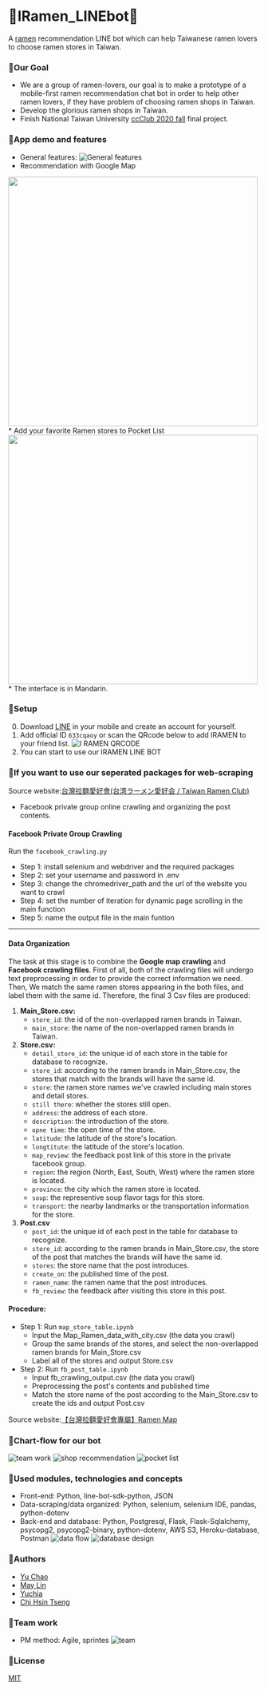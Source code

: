 # :ramen:IRamen_LINEbot:ramen:
A [ramen](https://en.wikipedia.org/wiki/Ramen) recommendation LINE bot which can help Taiwanese ramen lovers to choose ramen stores in Taiwan.

### :ramen:Our Goal
* We are a group of ramen-lovers, our goal is to make a prototype of a mobile-first ramen recommendation chat bot in order to help other ramen lovers, if they have problem of choosing ramen shops in Taiwan.
* Develop the glorious ramen shops in Taiwan.
* Finish National Taiwan University [ccClub 2020 fall](https://www.ccclub.io/home/) final project.

### :ramen:App demo and features
* General features:
![General features](readme_assets/product-intro.PNG )
* Recommendation with Google Map 
<img src = "readme_assets/recommend.gif" width = "500">
* Add your favorite Ramen stores to Pocket List
<img src = "readme_assets/pocket_list.gif" width = "500">
* The interface is in Mandarin.

### :ramen:Setup
0. Download [LINE](https://line.me/en/download) in your mobile and create an account for yourself.
1. Add official ID `633cqaoy` or scan the QRcode below to add IRAMEN to your friend list. 
![I RAMEN QRCODE](readme_assets/QR_code.PNG)
2. You can start to use our IRAMEN LINE BOT

### :ramen:If you want to use our seperated packages for web-scraping
Source website:[台灣拉麵愛好會(台湾ラーメン愛好会 / Taiwan Ramen Club)](https://www.facebook.com/groups/RamenTW)
* Facebook private group online crawling and organizing the post contents.

#### Facebook Private Group Crawling
Run the `facebook_crawling.py`
* Step 1: install selenium and webdriver and the required packages
* Step 2: set your username and password in .env
* Step 3: change the chromedriver_path and the url of the website you want to crawl
* Step 4: set the number of iteration for dynamic page scrolling in the main function
* Step 5: name the output file in the main funtion

---

#### Data Organization
The task at this stage is to combine the **Google map crawling** and **Facebook crawling files**. 
First of all, both of the crawling files will undergo text preprocessing in order to provide the correct information we need.
Then, We match the same ramen stores appearing in the both files, and label them with the same id.
Therefore, the final 3 Csv files are produced:

  1. **Main_Store.csv:** 
      * `store_id`: the id of the non-overlapped ramen brands in Taiwan.
      * `main_store`: the name of the non-overlapped ramen brands in Taiwan.
  2. **Store.csv:**
      * `detail_store_id`: the unique id of each store in the table for database to recognize.
      * `store_id`: according to the ramen brands in Main_Store.csv, the stores that match with the brands will have the same id.
      * `store`: the ramen store names we've crawled including main stores and detail stores.
      * `still there`: whether the stores still open.
      * `address`: the address of each store.
      * `description`: the introduction of the store.
      * `opne time`: the open time of the store.
      * `latitude`: the latitude of the store's location. 
      * `longtitute`: the latitude of the store's location. 
      * `map_review`: the feedback post link of this store in the private facebook group.
      * `region`: the region (North, East, South, West) where the ramen store is located.
      * `province`: the city which the ramen store is located.
      * `soup`: the representive soup flavor tags for this store.
      * `transport`: the nearby landmarks or the transportation information for the store.
  3. **Post.csv**
      * `post_id`: the unique id of each post in the table for database to recognize.
      * `store_id`: according to the ramen brands in Main_Store.csv, the store of the post that matches the brands will have the same id.
      * `stores`: the store name that the post introduces.
      * `create_on`: the published time of the post.
      * `ramen_name`: the ramen name that the post introduces.
      * `fb_review`: the feedback after visiting this store in this post.

####  Procedure:
* Step 1: Run `map_store_table.ipynb`
    * Input the Map_Ramen_data_with_city.csv (the data you crawl)
    * Group the same brands of the stores, and select the non-overlapped ramen brands for Main_Store.csv
    * Label all of the stores and output Store.csv 
* Step 2: Run `fb_post_table.ipynb`
    * Input fb_crawling_output.csv (the data you crawl)
    * Preprocessing the post's contents and published time
    * Match the store name of the post according to the Main_Store.csv to create the ids and output Post.csv

Source website:[【台灣拉麵愛好會專屬】Ramen Map](https://www.google.com/maps/d/u/0/viewer?fbclid=IwAR3O8PKxMuqtqb2wMKoHKe4cCETwnT2RSCZSpsyPPkFsJ6NpstcrDcjhO2k&mid=1I8nWhKMX1j8I2bUkN4qN3-FSyFCCsCh7&ll=24.807740000000006%2C120.96740199999999&z=8)

### :ramen:Chart-flow for our bot
![team work](readme_assets/team_work.PNG)
![shop recommendation](readme_assets/recommendation_flow.PNG)
![pocket list](readme_assets/pocket_list_flow.PNG)

### :ramen:Used modules, technologies and concepts
* Front-end: Python, line-bot-sdk-python, JSON
* Data-scraping/data organized: Python, selenium, selenium IDE, pandas, python-dotenv
* Back-end and database: Python, Postgresql, Flask, Flask-Sqlalchemy, psycopg2, psycopg2-binary, python-dotenv, AWS S3, Heroku-database, Postman
![data flow](readme_assets/connection.PNG)
![database design](readme_assets/database.PNG)

### :ramen:Authors
* [Yu Chao](https://github.com/troublecat55)
* [May Lin](https://github.com/yumei86)
* [Yuchia](https://github.com/yuchiaa)
* [Chi Hsin Tseng](https://github.com/ChiHsinTseng)

### :ramen:Team work
* PM method: Agile, sprintes
![team](readme_assets/team.PNG)

### :ramen:License
[MIT](https://choosealicense.com/licenses/mit/)
